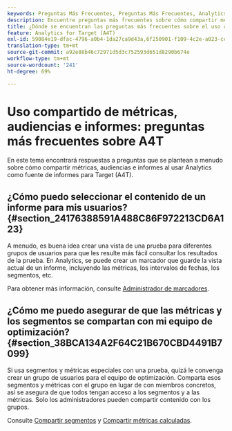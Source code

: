 ```yaml
---
keywords: Preguntas Más Frecuentes, Preguntas Más Frecuentes, Analytics Para Target, Segmentos, A4T, Compartir Informes
description: Encuentre preguntas más frecuentes sobre cómo compartir métricas, audiencias e informes al usar Analytics para actividades [!DNL Target] (A4T). A4T lets you use Analytics reporting for Adobe [!DNL Target] .
title: ¿Dónde se encuentran las preguntas más frecuentes sobre el uso compartido de métricas, audiencias e informes en A4T?
feature: Analytics for Target (A4T)
exl-id: 59084e19-dfac-4796-a0b4-1da27ca9d43a,6f250901-f109-4c2e-a023-ccc4c2b404b1,6f250901-f109-4c2e-a023-ccc4c2b404b1,59084e19-dfac-4796-a0b4-1da27ca9d43a
translation-type: tm+mt
source-git-commit: a92e88b46c72971d5d3c752593d651d8290b674e
workflow-type: tm+mt
source-wordcount: '241'
ht-degree: 69%

---
```


# Uso compartido de métricas, audiencias e informes: preguntas más frecuentes sobre A4T

En este tema encontrará respuestas a preguntas que se plantean a menudo sobre cómo compartir métricas, audiencias e informes al usar Analytics como fuente de informes para Target (A4T).

## ¿Cómo puedo seleccionar el contenido de un informe para mis usuarios?{#section_24176388591A488C86F972213CD6A123}

A menudo, es buena idea crear una vista de una prueba para diferentes grupos de usuarios para que les resulte más fácil consultar los resultados de la prueba. En Analytics, se puede crear un marcador que guarde la vista actual de un informe, incluyendo las métricas, los intervalos de fechas, los segmentos, etc.

Para obtener más información, consulte [Administrador de marcadores](https://experienceleague.adobe.com/docs/analytics/analyze/reports-analytics/bookmarks.html).

## ¿Cómo me puedo asegurar de que las métricas y los segmentos se compartan con mi equipo de optimización?{#section_38BCA134A2F64C21B670CBD4491B7099}

Si usa segmentos y métricas especiales con una prueba, quizá le convenga crear un grupo de usuarios para el equipo de optimización. Comparta esos segmentos y métricas con el grupo en lugar de con miembros concretos, así se asegura de que todos tengan acceso a los segmentos y a las métricas. Solo los administradores pueden compartir contenido con los grupos.

Consulte [Compartir segmentos](https://experienceleague.adobe.com/docs/analytics/components/segmentation/segmentation-workflow/t-seg-share.html) y [Compartir métricas calculadas](https://experienceleague.adobe.com/docs/analytics/components/calculated-metrics/calcmetric-workflow/cm-sharing.html).
